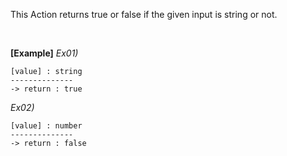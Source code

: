 This Action returns true or false if the given input is string or not.

<br/>

**[Example]**
*Ex01)*
```
[value] : string
--------------
-> return : true
```
*Ex02)*
```
[value] : number
--------------
-> return : false
```
